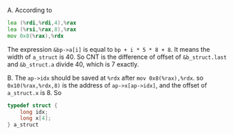 A. According to

``` asm
lea (%rdi,%rdi,4),%rax
lea (%rsi,%rax,8),%rax
mov 0x8(%rax),%rdx
```

The expression `&bp->a[i]` is equal to `bp + i * 5 * 8 + 8`. It means the width of `a_struct` is 40. So CNT is the difference of offset of `&b_struct.last` and `&b_struct.a` divide 40, which is 7 exactly.

B.
The `ap->idx` should be saved at `%rdx` after `mov 0x8(%rax),%rdx`. so `0x10(%rax,%rdx,8)` is the address of `ap->x[ap->idx]`, and the offset of `a_struct.x` is 8. So

``` C
typedef struct {
    long idx;
    long x[4];
} a_struct
```